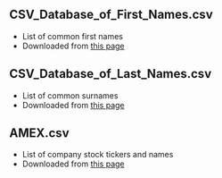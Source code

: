 ## CSV_Database_of_First_Names.csv
 - List of common first names
 - Downloaded from [this page](http://www.quietaffiliate.com/free-first-name-and-last-name-databases-csv-and-sql)

## CSV_Database_of_Last_Names.csv
 - List of common surnames
 - Downloaded from [this page](http://www.quietaffiliate.com/free-first-name-and-last-name-databases-csv-and-sql)

## AMEX.csv
 - List of company stock tickers and names
 - Downloaded from [this page](https://s3.amazonaws.com/quandl-static-content/Ticker+CSV%27s/Stock+Exchanges/AMEX.csv)